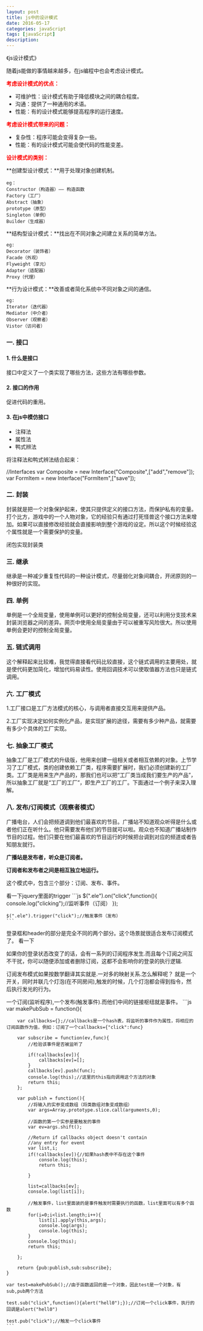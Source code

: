 ```yaml
---
layout: post
title: js中的设计模式
date: 2016-05-17
categories: javaScript
tags: [javaScript]
description: 
---
```


《js设计模式》

随着js能做的事情越来越多，在js编程中也会考虑设计模式。

**<font color="red">考虑设计模式的优点：</font>**

- 可维护性：设计模式有助于降低模块之间的耦合程度。
- 沟通：提供了一种通用的术语。
- 性能：有的设计模式能够提高程序的运行速度。

**<font color="red">考虑设计模式带来的问题：</font>**

- 复杂性：程序可能会变得复杂一些。
- 性能：有的设计模式可能会使代码的性能变差。

**<font color="red">设计模式的类别：</font>**

**创建型设计模式：**用于处理对象创建机制。

    eg：
    Constructor（构造器）—— 构造函数
	Factory（工厂）
	Abstract（抽象）
	prototype（原型）
	Singleton（单例）
	Builder（生成器）

**结构型设计模式：**找出在不同对象之间建立关系的简单方法。

    eg:
    Decorator（装饰者）
    Facade（外观）
    Flyweight（享元）
    Adapter（适配器）
    Proxy（代理）

**行为设计模式：**改善或者简化系统中不同对象之间的通信。

    eg:
    Iterator（迭代器）
    Mediator（中介者）
    Observer（观察者）
    Vistor（访问者）


### 一. 接口

#### 1. 什么是接口

接口中定义了一个类实现了哪些方法，这些方法有哪些参数。

#### 2. 接口的作用

促进代码的重用。

#### 3. 在js中模仿接口

- 注释法
- 属性法
- 鸭式辨法

将注释法和鸭式辨法结合起来：

//Interfaces
var Composite = new Interface("Composite",["add","remove"]);
var FormItem = new Interface("FormItem",["save"]);


### 二. 封装

封装就是把一个对象保护起来，使其只提供定义的接口方法，而保护私有的变量。打个比方，游戏中的一个人物对象，它的经验只有通过打死怪兽这个接口方法来增加。如果可以直接修改经验就会直接影响到整个游戏的设定。所以这个时候经验这个属性就是一个需要保护的变量。

闭包实现封装类

### 三. 继承

继承是一种减少重复性代码的一种设计模式，尽量弱化对象间耦合，开闭原则的一种很好的实现。


### 四. 单例

单例是一个全局变量，使用单例可以更好的控制全局变量，还可以利用分支技术来封装浏览器之间的差异。网页中使用全局变量由于可以被重写风险很大。所以使用单例会更好的控制全局变量。

### 五. 链式调用

这个解释起来比较难，我觉得直接看代码比较直接，这个链式调用的主要用处，就是使代码更加简化，增加代码易读性。使用回调技术可以使取值器方法也只是链式调用。

### 六. 工厂模式

1.工厂接口是工厂方法模式的核心，与调用者直接交互用来提供产品。

2.工厂实现决定如何实例化产品，是实现扩展的途径，需要有多少种产品，就需要有多少个具体的工厂实现。

### 七. 抽象工厂模式

抽象工厂是工厂模式的升级版，他用来创建一组相关或者相互依赖的对象。上节学习了工厂模式，类的创建依赖工厂类，程序需要扩展时，我们必须创建新的工厂类。工厂类是用来生产产品的，那我们也可以把“工厂类当成我们要生产的产品”，所以抽象工厂就是“工厂的工厂”，即生产工厂的工厂。下面通过一个例子来深入理解。

### 八. 发布/订阅模式（观察者模式）

广播电台，人们会把频道调到他们最喜欢的节目。广播站不知道观众听得是什么或者他们正在听什么。他只需要发布他们的节目就可以啦。观众也不知道广播站制作节目的过程。他们只要在他们最喜欢的节目运行的时候把台调到对应的频道或者告知朋友就行。

**广播站是发布者，听众是订阅者。**

**订阅者和发布者之间是相互独立地运行。**

这个模式中，包含三个部分：订阅、发布、事件。

看一下jquery里面的trigger
	```js
	$(".ele").on("click",function(){
	    console.log("clicking");//监听事件（订阅）
	});

	$(".ele").trigger("click");//触发事件（发布）
	```

登录框和header的部分是完全不同的两个部分。这个场景就很适合发布订阅模式了。
看一下

如果你的登录状态改变了的话，会有一系列的订阅程序发生.而且每个订阅之间互不干扰，你可以随便添加或者删除订阅，这都不会影响你的登录的执行逻辑. 

订阅发布模式如果按数学翻译其实就是.一对多的映射关系.怎么解释呢？ 就是一个开关，同时并联几个灯泡(在不同房间),触发的时候，几个灯泡都会得到指令，然后执行发光的行为。

一个订阅(监听程序),一个发布(触发事件).而他们中间的链接枢纽就是事件。
	```js
	var makePubSub = function(){

        var callbacks={};//callbacks是一个hash表，将监听的事件作为属性，将相应的订阅函数作为值，例如：订阅了一个callbacks={"click":func}

        var subscribe = function(ev,func){
            //检验该事件是否被监听了
            
            if(!callbacks[ev]){
                callbacks[ev]=[];
            }
            callbacks[ev].push(func);
            console.log(this);//这里的this指向调用这个方法的对象
            return this;            
        };

        var publish = function(){
            //将输入的实参变成数组（将类数组对象变成数组）
            var args=Array.prototype.slice.call(arguments,0);
    
            //函数的第一个实参是要触发的事件
            var ev=args.shift();
    
            //Return if callbacks object doesn't contain
            //any entry for event
            var list,i;
            if(!callbacks[ev]){//如果hash表中不存在这个事件
                console.log(this);
                return this;
                
            }

            list=callbacks[ev];
            console.log(list[i]);

            //触发事件，list里面装的是事件触发时需要执行的函数，list里面可以有多个函数
            for(i=0;i<list.length;i++){
                list[i].apply(this,args);
                console.log(args);
                console.log(this);
            }
            console.log(this);
            return this;
            
        };
    
        return {pub:publish,sub:subscribe};
    }
    
    var test=makePubSub();//由于函数返回的是一个对象，因此test是一个对象，有sub,pub两个方法

    test.sub("click",function(){alert("hell0");});//订阅一个click事件，执行的回调是alert("hell0")

    test.pub("click");//触发一个click事件
	```